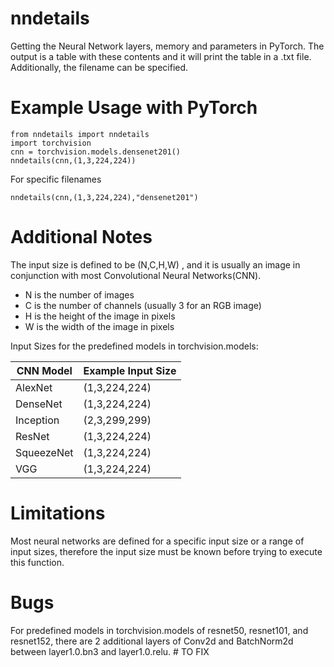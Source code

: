# nndetails

Getting the Neural Network layers, memory and parameters in PyTorch. The output is a table with these contents and it will print the table in a .txt file. Additionally, the filename can be specified.

# Example Usage with PyTorch

```
from nndetails import nndetails
import torchvision
cnn = torchvision.models.densenet201()
nndetails(cnn,(1,3,224,224))
```
For specific filenames
```
nndetails(cnn,(1,3,224,224),"densenet201")
```

# Additional Notes

The input size is defined to be (N,C,H,W) , and it is usually an image in conjunction with most Convolutional Neural Networks(CNN).
* N is the number of images
* C is the number of channels (usually 3 for an RGB image)
* H is the height of the image in pixels
* W is the width of the image in pixels

Input Sizes for the predefined models in torchvision.models:

CNN Model  | Example Input Size
------------- | -------------
AlexNet  | (1,3,224,224)
DenseNet  | (1,3,224,224)
Inception | (2,3,299,299)
ResNet | (1,3,224,224)
SqueezeNet | (1,3,224,224)
VGG | (1,3,224,224)

# Limitations

Most neural networks are defined for a specific input size or a range of input sizes, therefore the input size must be known before trying to execute this function. 

# Bugs

For predefined models in torchvision.models of resnet50, resnet101, and resnet152, there are 2 additional layers of Conv2d and BatchNorm2d between layer1.0.bn3 and layer1.0.relu. # TO FIX
